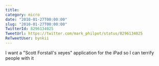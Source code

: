 ```yaml
---
title: 
category: micro
date: "2010-01-27T00:00:00"
slug: "2010-01-27T00:00:00"
TwitterId: 8296134025
TweetUrl: https://twitter.com/mark_philpot/status/8296134025
ReTweetUser: bynkii
---
```


<i class="fa fa-retweet" aria-hidden="true"></i> I want a "Scott Forstall's xeyes" application for the iPad so I can terrify people with it